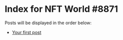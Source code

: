# Index for NFT World #8871
Posts will be displayed in the order below:

- [Your first post](./001-first.md)


